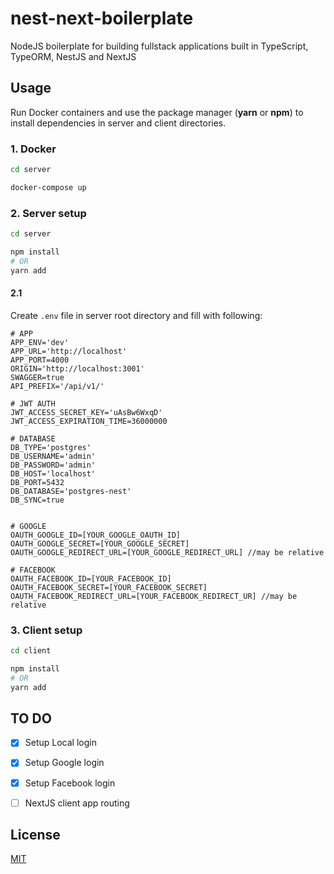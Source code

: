 # nest-next-boilerplate

NodeJS boilerplate for building fullstack applications built in TypeScript, TypeORM, NestJS and NextJS

## Usage

Run Docker containers and use the package manager (**yarn** or **npm**) to install dependencies in server and client directories.

### 1. Docker
```bash
cd server 
```
```bash
docker-compose up 
```

### 2. Server setup
```bash
cd server 
```
```bash
npm install 
# OR 
yarn add
```

####  2.1
Create ``.env`` file in server root directory and fill with following:

```code
# APP
APP_ENV='dev'
APP_URL='http://localhost'
APP_PORT=4000
ORIGIN='http://localhost:3001'
SWAGGER=true
API_PREFIX='/api/v1/'

# JWT AUTH
JWT_ACCESS_SECRET_KEY='uAsBw6WxqD'
JWT_ACCESS_EXPIRATION_TIME=36000000

# DATABASE
DB_TYPE='postgres'
DB_USERNAME='admin'
DB_PASSWORD='admin'
DB_HOST='localhost'
DB_PORT=5432
DB_DATABASE='postgres-nest'
DB_SYNC=true


# GOOGLE
OAUTH_GOOGLE_ID=[YOUR_GOOGLE_OAUTH_ID]
OAUTH_GOOGLE_SECRET=[YOUR_GOOGLE_SECRET]
OAUTH_GOOGLE_REDIRECT_URL=[YOUR_GOOGLE_REDIRECT_URL] //may be relative

# FACEBOOK
OAUTH_FACEBOOK_ID=[YOUR_FACEBOOK_ID]
OAUTH_FACEBOOK_SECRET=[YOUR_FACEBOOK_SECRET]
OAUTH_FACEBOOK_REDIRECT_URL=[YOUR_FACEBOOK_REDIRECT_UR] //may be relative
``` 

### 3. Client setup
```bash
cd client 
```
```bash
npm install 
# OR 
yarn add
```


## TO DO
- [x] Setup Local login
- [x] Setup Google login
- [x] Setup Facebook login
- [ ] NextJS client app routing



## License
[MIT](https://choosealicense.com/licenses/mit/)